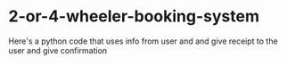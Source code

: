 # 2-or-4-wheeler-booking-system
Here's a python code that uses info from user and and give receipt to the user and give confirmation
